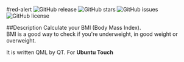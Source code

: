 #red-alert
![GitHub release](https://img.shields.io/github/tag/avi-software/bmicalc.svg?style=flat-square)
![GitHub stars](https://img.shields.io/github/stars/avi-software/bmicalc.svg?style=flat-square)
![GitHub issues](https://img.shields.io/github/issues/avi-software/bmicalc.svg?style=flat-square)
![GitHub license](https://img.shields.io/github/license/avi-software/bmicalc.svg?style=flat-square)


##Description
Calculate your BMI (Body Mass Index).  
BMI is a good way to check if you're underweight, in good weight or overweight.

It is written QML by QT. For **Ubuntu Touch**


